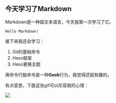 ##  今天学习了Markdown

Markdown是一种超文本语言，今天我第一次学习了它。

`Hello Markdown!`

接下来我还会学习：

1. Git的基础命令
1. Hexo框架
3. Hexo更换主题

用命令行敲命令是一种**Geek**行为，我觉得还挺有趣的。

有点意思，下面这张gif可以形容我的心情：

![](https://qgt-style.oss-cn-hangzhou.aliyuncs.com/newcoursep4/g1/g1-2-2/tenor.gif)
